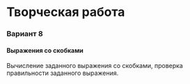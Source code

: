 <h1>Творческая работа</h1>
<h3>Вариант 8</h3>

<h4>Выражения со скобками</h4> 

Вычисление заданного выражения со скобками, проверка правильности заданного выражения.

